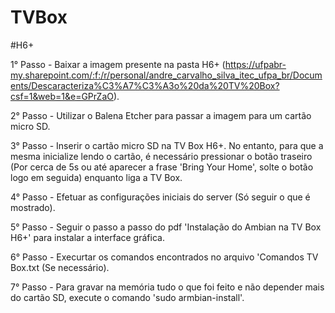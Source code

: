 # TVBox

#H6+

1° Passo - Baixar a imagem presente na pasta H6+ (https://ufpabr-my.sharepoint.com/:f:/r/personal/andre_carvalho_silva_itec_ufpa_br/Documents/Descaracteriza%C3%A7%C3%A3o%20da%20TV%20Box?csf=1&web=1&e=GPrZaO).

2° Passo - Utilizar o Balena Etcher para passar a imagem para um cartão micro SD.

3° Passo - Inserir o cartão micro SD na TV Box H6+. No entanto, para que a mesma inicialize lendo o cartão, é necessário pressionar o botão traseiro (Por cerca de 5s ou até aparecer a frase 'Bring Your Home', solte o botão logo em seguida) enquanto liga a TV Box.

4° Passo - Efetuar as configurações iniciais do server (Só seguir o que é mostrado).

5° Passo - Seguir o passo a passo do pdf 'Instalação do Ambian na TV Box H6+' para instalar a interface gráfica.

6° Passo - Execurtar os comandos encontrados no arquivo 'Comandos TV Box.txt (Se necessário).

7° Passo - Para gravar na memória tudo o que foi feito e não depender mais do cartão SD, execute o comando 'sudo armbian-install'.

